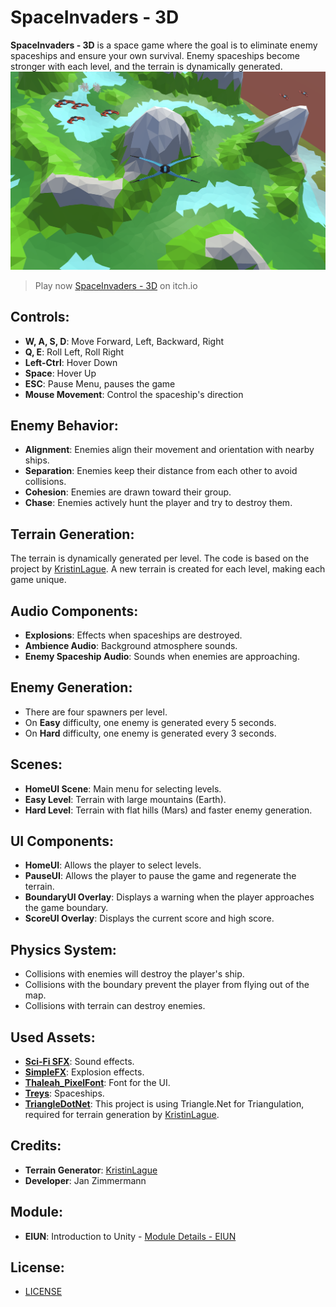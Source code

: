 # SpaceInvaders - 3D

**SpaceInvaders - 3D** is a space game where the goal is to eliminate enemy spaceships and ensure your own survival. Enemy spaceships become stronger with each level, and the terrain is dynamically generated.
![Screenshot SpaceInvaders - 3D](images/titleimage.png)

> Play now [SpaceInvaders - 3D](https://brjaenu.itch.io/spaceinvaders-3d-web) on itch.io

## Controls:
- **W, A, S, D**: Move Forward, Left, Backward, Right
- **Q, E**: Roll Left, Roll Right
- **Left-Ctrl**: Hover Down
- **Space**: Hover Up
- **ESC**: Pause Menu, pauses the game
- **Mouse Movement**: Control the spaceship's direction

## Enemy Behavior:
- **Alignment**: Enemies align their movement and orientation with nearby ships.
- **Separation**: Enemies keep their distance from each other to avoid collisions.
- **Cohesion**: Enemies are drawn toward their group.
- **Chase**: Enemies actively hunt the player and try to destroy them.

## Terrain Generation:
The terrain is dynamically generated per level. The code is based on the project by [KristinLague](https://github.com/KristinLague/Low-Poly-Terrain-Generator). A new terrain is created for each level, making each game unique.

## Audio Components:
- **Explosions**: Effects when spaceships are destroyed.
- **Ambience Audio**: Background atmosphere sounds.
- **Enemy Spaceship Audio**: Sounds when enemies are approaching.

## Enemy Generation:
- There are four spawners per level.
- On **Easy** difficulty, one enemy is generated every 5 seconds.
- On **Hard** difficulty, one enemy is generated every 3 seconds.

## Scenes:
- **HomeUI Scene**: Main menu for selecting levels.
- **Easy Level**: Terrain with large mountains (Earth).
- **Hard Level**: Terrain with flat hills (Mars) and faster enemy generation.

## UI Components:
- **HomeUI**: Allows the player to select levels.
- **PauseUI**: Allows the player to pause the game and regenerate the terrain.
- **BoundaryUI Overlay**: Displays a warning when the player approaches the game boundary.
- **ScoreUI Overlay**: Displays the current score and high score.

## Physics System:
- Collisions with enemies will destroy the player's ship.
- Collisions with the boundary prevent the player from flying out of the map.
- Collisions with terrain can destroy enemies.

## Used Assets:
- **[Sci-Fi SFX](https://assetstore.unity.com/packages/audio/sound-fx/sci-fi-sfx-32830)**: Sound effects.
- **[SimpleFX](https://assetstore.unity.com/packages/vfx/particles/simple-fx-cartoon-particles-67834)**: Explosion effects.
- **[Thaleah_PixelFont](https://assetstore.unity.com/packages/2d/fonts/free-pixel-font-thaleah-140059)**: Font for the UI.
- **[Treys](https://assetstore.unity.com/packages/3d/vehicles/space/low-poly-spaceships-set-209758)**: Spaceships.
- **[TriangleDotNet](https://github.com/garykac/triangle.net)**: This project is using Triangle.Net for Triangulation, required for terrain generation by [KristinLague](https://github.com/KristinLague/Low-Poly-Terrain-Generator).

## Credits:
- **Terrain Generator**: [KristinLague](https://github.com/KristinLague/Low-Poly-Terrain-Generator)
- **Developer**: Jan Zimmermann

## Module:
- **EIUN**: Introduction to Unity - [Module Details - EIUN](https://www.fhnw.ch/de/studium/module/9558478)

## License:
- [LICENSE](LICENSE.md)
